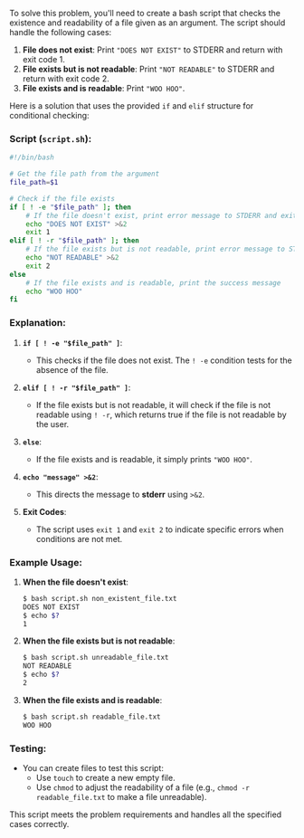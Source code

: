 To solve this problem, you'll need to create a bash script that checks the existence and readability of a file given as an argument. The script should handle the following cases:

1. **File does not exist**: Print `"DOES NOT EXIST"` to STDERR and return with exit code 1.
2. **File exists but is not readable**: Print `"NOT READABLE"` to STDERR and return with exit code 2.
3. **File exists and is readable**: Print `"WOO HOO"`.

Here is a solution that uses the provided `if` and `elif` structure for conditional checking:

### **Script (`script.sh`)**:

```bash
#!/bin/bash

# Get the file path from the argument
file_path=$1

# Check if the file exists
if [ ! -e "$file_path" ]; then
    # If the file doesn't exist, print error message to STDERR and exit with code 1
    echo "DOES NOT EXIST" >&2
    exit 1
elif [ ! -r "$file_path" ]; then
    # If the file exists but is not readable, print error message to STDERR and exit with code 2
    echo "NOT READABLE" >&2
    exit 2
else
    # If the file exists and is readable, print the success message
    echo "WOO HOO"
fi
```

### **Explanation:**

1. **`if [ ! -e "$file_path" ]`**:
   - This checks if the file does not exist. The `! -e` condition tests for the absence of the file.
   
2. **`elif [ ! -r "$file_path" ]`**:
   - If the file exists but is not readable, it will check if the file is not readable using `! -r`, which returns true if the file is not readable by the user.

3. **`else`**:
   - If the file exists and is readable, it simply prints `"WOO HOO"`.

4. **`echo "message" >&2`**:
   - This directs the message to **stderr** using `>&2`.

5. **Exit Codes**:
   - The script uses `exit 1` and `exit 2` to indicate specific errors when conditions are not met.

### **Example Usage**:

1. **When the file doesn't exist**:
   ```bash
   $ bash script.sh non_existent_file.txt
   DOES NOT EXIST
   $ echo $?
   1
   ```

2. **When the file exists but is not readable**:
   ```bash
   $ bash script.sh unreadable_file.txt
   NOT READABLE
   $ echo $?
   2
   ```

3. **When the file exists and is readable**:
   ```bash
   $ bash script.sh readable_file.txt
   WOO HOO
   ```

### **Testing**:
- You can create files to test this script:
  - Use `touch` to create a new empty file.
  - Use `chmod` to adjust the readability of a file (e.g., `chmod -r readable_file.txt` to make a file unreadable).

This script meets the problem requirements and handles all the specified cases correctly.
